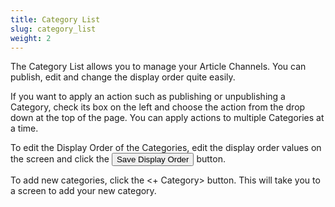 ```yaml
---
title: Category List
slug: category_list
weight: 2
---
```


The Category List allows you to manage your Article Channels. You can publish, edit and change the display order quite easily.

If you want to apply an action such as publishing or unpublishing a Category, check its box on the left and choose the action from the drop down at the top of the page. You can apply actions to multiple Categories at a time.

To edit the Display Order of the Categories, edit the display order values on the screen and click the <button>Save Display Order</button> button.

To add new categories, click the <+ Category> button. This will take you to a screen to add your new category.